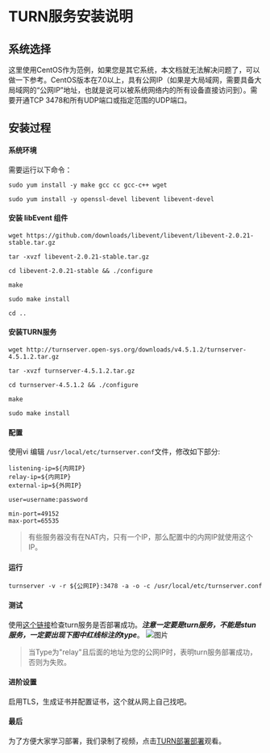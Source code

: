 # TURN服务安装说明

## 系统选择
这里使用CentOS作为范例，如果您是其它系统，本文档就无法解决问题了，可以做一下参考。CentOS版本在7.0以上，具有公网IP（如果是大局域网，需要具备大局域网的“公网IP”地址，也就是说可以被系统网络内的所有设备直接访问到）。需要开通TCP 3478和所有UDP端口或指定范围的UDP端口。

## 安装过程
#### 系统环境
需要运行以下命令：
```
sudo yum install -y make gcc cc gcc-c++ wget

sudo yum install -y openssl-devel libevent libevent-devel
```

#### 安装 libEvent 组件
```
wget https://github.com/downloads/libevent/libevent/libevent-2.0.21-stable.tar.gz

tar -xvzf libevent-2.0.21-stable.tar.gz

cd libevent-2.0.21-stable && ./configure

make

sudo make install

cd ..
```

#### 安装TURN服务
```
wget http://turnserver.open-sys.org/downloads/v4.5.1.2/turnserver-4.5.1.2.tar.gz

tar -xvzf turnserver-4.5.1.2.tar.gz

cd turnserver-4.5.1.2 && ./configure

make

sudo make install
```

#### 配置
使用vi 编辑 ```/usr/local/etc/turnserver.conf```文件，修改如下部分:
```
listening-ip=${内网IP}
relay-ip=${内网IP}
external-ip=${外网IP}

user=username:password

min-port=49152
max-port=65535
```
> 有些服务器没有在NAT内，只有一个IP，那么配置中的内网IP就使用这个IP。

#### 运行
```
turnserver -v -r ${公网IP}:3478 -a -o -c /usr/local/etc/turnserver.conf
```

#### 测试
使用[这个链接](./trickle-ice/)检查turn服务是否部署成功。***注意一定要是turn服务，不能是stun服务，一定要出现下图中红线标注的type***。
![图片](turn_check.jpeg)

> 当Type为"relay"且后面的地址为您的公网IP时，表明turn服务部署成功，否则为失败。

#### 进阶设置
启用TLS，生成证书并配置证书，这个就从网上自己找吧。

#### 最后
为了方便大家学习部署，我们录制了视频，点击[TURN部署部署](https://www.bilibili.com/video/BV1ok4y167b9/)观看。
